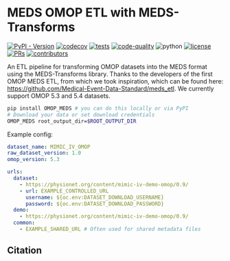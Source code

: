 # MEDS OMOP ETL with MEDS-Transforms

[![PyPI - Version](https://img.shields.io/pypi/v/OMOP_MEDS)](https://pypi.org/project/OMOP_MEDS/)
[![codecov](https://codecov.io/gh/rvandewater/OMOP_MEDS/graph/badge.svg?token=RW6JXHNT0W)](https://codecov.io/gh/rvandewater/OMOP_MEDS)
[![tests](https://github.com/rvandewater/OMOP_MEDS/actions/workflows/tests.yaml/badge.svg)](https://github.com/rvandewater/OMOP_MEDS/actions/workflows/tests.yml)
[![code-quality](https://github.com/rvandewater/OMOP_MEDS/actions/workflows/code-quality-main.yaml/badge.svg)](https://github.com/rvandewater/OMOP_MEDS/actions/workflows/code-quality-main.yaml)
![python](https://img.shields.io/badge/-Python_3.11-blue?logo=python&logoColor=white)
[![license](https://img.shields.io/badge/License-MIT-green.svg?labelColor=gray)](https://github.com/rvandewater/OMOP_MEDS#license)
[![PRs](https://img.shields.io/badge/PRs-welcome-brightgreen.svg)](https://github.com/rvandewater/OMOP_MEDS/pulls)
[![contributors](https://img.shields.io/github/contributors/rvandewater/OMOP_MEDS.svg)](https://github.com/rvandewater/OMOP_MEDS/graphs/contributors)

An ETL pipeline for transforming OMOP datasets into the MEDS format using the MEDS-Transforms library.
Thanks to the developers of the first OMOP MEDS ETL, from which we took inspiration,
which can be found here: https://github.com/Medical-Event-Data-Standard/meds_etl.
We currently support OMOP 5.3 and 5.4 datasets.

```bash
pip install OMOP_MEDS # you can do this locally or via PyPI
# Download your data or set download credentials
OMOP_MEDS root_output_dir=$ROOT_OUTPUT_DIR

```

Example config:

```yaml
dataset_name: MIMIC_IV_OMOP
raw_dataset_version: 1.0
omop_version: 5.3

urls:
  dataset:
    - https://physionet.org/content/mimic-iv-demo-omop/0.9/
    - url: EXAMPLE_CONTROLLED_URL
      username: ${oc.env:DATASET_DOWNLOAD_USERNAME}
      password: ${oc.env:DATASET_DOWNLOAD_PASSWORD}
  demo:
    - https://physionet.org/content/mimic-iv-demo-omop/0.9/
  common:
    - EXAMPLE_SHARED_URL # Often used for shared metadata files
```

## Citation
